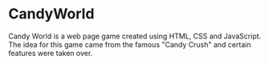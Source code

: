 # CandyWorld
Candy World is a web page game created using HTML, CSS and JavaScript.
The idea for this game came from the famous "Candy Crush" and certain features were taken over.
